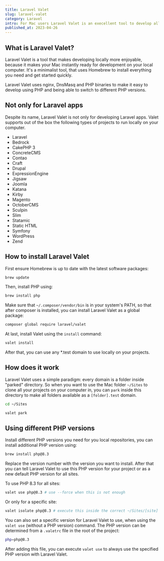 ```yaml
---
title: Laravel Valet
slug: laravel-valet
category: Laravel
intro: For Mac users Laravel Valet is an execellent tool to develop all your PHP projects locally.
published_at: 2023-04-26
---
```


## What is Laravel Valet?

Laravel Valet is a tool that makes developing locally more enjoyable, because it makes your Mac instantly ready for development on your local computer. It's a minimalist tool, that uses Homebrew to install everything you need and get started quickly.

Laravel Valet uses nginx, DnsMasq and PHP binaries to make it easy to develop using PHP and being able to switch to different PHP versions.

## Not only for Laravel apps

Despite its name, Laravel Valet is not only for developing Laravel apps. Valet supports out of the box the following types of projects to run locally on your computer.

-   Laravel
-   Bedrock
-   CakePHP 3
-   ConcreteCMS
-   Contao
-   Craft
-   Drupal
-   ExpressionEngine
-   Jigsaw
-   Joomla
-   Katana
-   Kirby
-   Magento
-   OctoberCMS
-   Sculpin
-   Slim
-   Statamic
-   Static HTML
-   Symfony
-   WordPress
-   Zend

## How to install Laravel Valet

First ensure Homebrew is up to date with the latest software packages:

```bash
brew update
```

Then, install PHP using:

```bash
brew install php
```

Make sure that `~/.composer/vendor/bin` is in your system's PATH, so that after composer is installed, you can install Laravel Valet as a global package:

```bash
composer global require laravel/valet
```

At last, install Valet using the `install` command:

```bash
valet install
```

After that, you can use any \*.test domain to use locally on your projects.

## How does it work

Laravel Valet uses a simple paradigm: every domain is a folder inside "parked" directory. So when you want to use the Mac folder `~/Sites` to clone all your projects on your computer in, you can `park` inside this directory to make all folders available as a `[folder].test` domain.

```bash
cd ~/Sites

valet park
```

## Using different PHP versions

Install different PHP versions you need for you local repositories, you can install additional PHP version using:

```bash
brew install php@8.3
```

Replace the version number with the version you want to install. After that you can tell Laravel Valet to use this PHP version for your project or as a new default PHP version for all sites.

To use PHP 8.3 for all sites:

```bash
valet use php@8.3 # use --force when this is not enough
```

Or only for a specific site:

```bash
valet isolate php@8.3 # execute this inside the correct ~/Sites/[site] folder
```

You can also set a specific version for Laravel Valet to use, when using the `valet use` (without a PHP version) command. The PHP version can be determined from a `.valetrc` file in the root of the project:

```bash
php=php@8.3
```

After adding this file, you can execute `valet use` to always use the specified PHP version with Laravel Valet.
